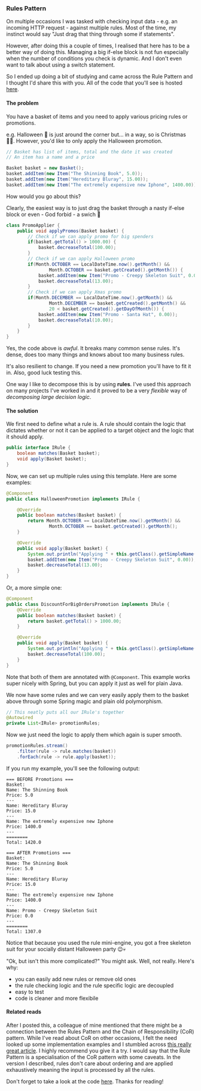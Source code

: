 ### Rules Pattern ###

On multiple occasions I was tasked with checking input data - e.g. an incoming HTTP request - against multiple rules.
Most of the time, my instinct would say "Just drag that thing through some if statements".


However, after doing this a couple of times, I realised that here has to be a better way of doing this.
Managing a big if-else block is not fun especially when the number of conditions you check is dynamic.
And I don't even want to talk about using a switch statement.


So I ended up doing a bit of studying and came across the Rule Pattern and I thought I'd share this with you.
All of the code that you'll see is hosted [here](https://github.com/IonutCiuta/patterns).

#### The problem ####

You have a basket of items and you need to apply various pricing rules or promotions.

e.g. Halloween 🎃 is just around the corner but... in a way, so is Christmas 🎅🏼.
However, you'd like to only apply the Halloween promotion.

```java
// Basket has list of items, total and the date it was created
// An item has a name and a price

Basket basket = new Basket();
basket.addItem(new Item("The Shinning Book", 5.0));
basket.addItem(new Item("Hereditary Bluray", 15.00));
basket.addItem(new Item("The extremely expensive new Iphone", 1400.00));
```

How would you go about this?

Clearly, the easiest way is to just drag the basket through a nasty if-else block or even - God forbid - a swich 👻

```java
class PromoApplier {
    public void applyPromos(Basket basket) {
        // Check if we can apply promo for big spenders
        if(basket.getTotal() > 1000.00) {
            basket.decreaseTotal(100.00);
        }
        // Check if we can apply Halloween promo
        if(Month.OCTOBER == LocalDateTime.now().getMonth() &&
                Month.OCTOBER == basket.getCreated().getMonth()) {
            basket.addItem(new Item("Promo - Creepy Skeleton Suit", 0.00));
            basket.decreaseTotal(13.00);
        }
        // Check if we can apply Xmas promo
        if(Month.DECEMBER == LocalDateTime.now().getMonth() &&
                Month.DECEMBER == basket.getCreated().getMonth() &&
                20 < basket.getCreated().getDayOfMonth()) {
            basket.addItem(new Item("Promo - Santa Hat", 0.00));
            basket.decreaseTotal(10.00);
        }
    }
}
```

Yes, the code above is _awful_. It breaks many common sense rules.
It's dense, does too many things and knows about too many business rules.

It's also resilient to change. If you need a new promotion you'll have to fit it in. Also, good luck testing this.

One way I like to decompose this is by using **rules**. I've used this approach on many projects I've worked in and it proved to be a very _flexible_ way of _decomposing large decision logic_.

#### The solution ####
We first need to define what a rule is. A rule should contain the logic that dictates whether or not it can be applied to a target object and the logic that it should apply.
```java
public interface IRule {
    boolean matches(Basket basket);
    void apply(Basket basket);
}
```

Now, we can set up multiple rules using this template. Here are some examples:
```java
@Component
public class HalloweenPromotion implements IRule {

    @Override
    public boolean matches(Basket basket) {
        return Month.OCTOBER == LocalDateTime.now().getMonth() &&
                Month.OCTOBER == basket.getCreated().getMonth();
    }

    @Override
    public void apply(Basket basket) {
        System.out.println("Applying " + this.getClass().getSimpleName() + " promotion -13.00");
        basket.addItem(new Item("Promo - Creepy Skeleton Suit", 0.00));
        basket.decreaseTotal(13.00);
    }
}
```

Or, a more simple one:
```java
@Component
public class DiscountForBigOrdersPromotion implements IRule {
    @Override
    public boolean matches(Basket basket) {
        return basket.getTotal() > 1000.00;
    }

    @Override
    public void apply(Basket basket) {
        System.out.println("Applying " + this.getClass().getSimpleName() + " promotion -100.00");
        basket.decreaseTotal(100.00);
    }
}
```

Note that both of them are annotated with `@Component`. This example works super nicely with Spring, but you can apply it just as well for plain Java.

We now have some rules and we can very easily apply them to the basket above through some Spring magic and plain old polymorphism.
```java
// This neatly puts all our IRule's together
@Autowired
private List<IRule> promotionRules;
```

Now we just need the logic to apply them which again is super smooth.
```java
promotionRules.stream()
    .filter(rule -> rule.matches(basket))
    .forEach(rule -> rule.apply(basket));
```

If you run my example, you'll see the following output:
```
=== BEFORE Promotions ===
Basket:
Name: The Shinning Book
Price: 5.0
---
Name: Hereditary Bluray
Price: 15.0
---
Name: The extremely expensive new Iphone
Price: 1400.0
---
========
Total: 1420.0

=== AFTER Promotions ===
Basket:
Name: The Shinning Book
Price: 5.0
---
Name: Hereditary Bluray
Price: 15.0
---
Name: The extremely expensive new Iphone
Price: 1400.0
---
Name: Promo - Creepy Skeleton Suit
Price: 0.0
---
========
Total: 1307.0
```

Notice that because you used the rule mini-engine, you got a free skeleton suit for your socially distant Halloween party 😉💀

"Ok, but isn't this more complicated?" You might ask. Well, not really. Here's why:
* you can easily add new rules or remove old ones
* the rule checking logic and the rule specific logic are decoupled
* easy to test
* code is cleaner and more flexibile

#### Related reads ####

After I posted this, a colleague of mine mentioned that there might be a connection between the Rules Pattern and the Chain of Responsibility (CoR) pattern.
While I've read about CoR on other occasions, I felt the need looked up some implementation examples and I stumbled across [this really great article](https://refactoring.guru/design-patterns/chain-of-responsibility).
I highly recommend you give it a try. I would say that the Rule Pattern is a specialisation of the CoR pattern with some caveats.
In the version I described, rules don't care about ordering and are applied exhaustively meaning the input is processed by all the rules.

Don't forget to take a look at the code [here](https://github.com/IonutCiuta/patterns). Thanks for reading!